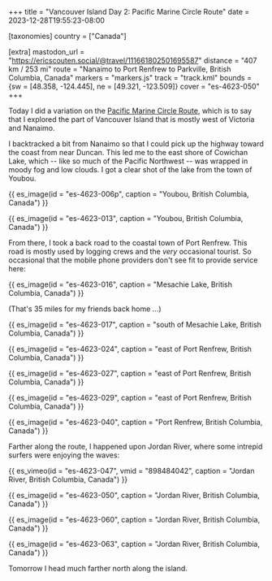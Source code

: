 +++
title = "Vancouver Island Day 2: Pacific Marine Circle Route"
date = 2023-12-28T19:55:23-08:00

[taxonomies]
country = ["Canada"]

[extra]
mastodon_url = "https://ericscouten.social/@travel/111661802501695587"
distance = "407 km / 253 mi"
route = "Nanaimo to Port Renfrew to Parkville, British Columbia, Canada"
markers = "markers.js"
track = "track.kml"
bounds = {sw = [48.358, -124.445], ne = [49.321, -123.509]}
cover = "es-4623-050"
+++

Today I did a variation on the [Pacific Marine Circle Route](https://vancouverisland.travel/itineraries/pacific-marine-circle-route/), which is to say that I explored the part of Vancouver Island that is mostly west of Victoria and Nanaimo.

<!-- more -->

I backtracked a bit from Nanaimo so that I could pick up the highway toward the coast from near Duncan. This led me to the east shore of Cowichan Lake, which -- like so much of the Pacific Northwest -- was wrapped in moody fog and low clouds. I got a clear shot of the lake from the town of Youbou.

{{ es_image(id = "es-4623-006p", caption = "Youbou, British Columbia, Canada") }}

{{ es_image(id = "es-4623-013", caption = "Youbou, British Columbia, Canada") }}

From there, I took a back road to the coastal town of Port Renfrew. This road is mostly used by logging crews and the _very_ occasional tourist. So occasional that the mobile phone providers don't see fit to provide service here:

{{ es_image(id = "es-4623-016", caption = "Mesachie Lake, British Columbia, Canada") }}

(That's 35 miles for my friends back home ...)

{{ es_image(id = "es-4623-017", caption = "south of Mesachie Lake, British Columbia, Canada") }}

{{ es_image(id = "es-4623-024", caption = "east of Port Renfrew, British Columbia, Canada") }}

{{ es_image(id = "es-4623-027", caption = "east of Port Renfrew, British Columbia, Canada") }}

{{ es_image(id = "es-4623-029", caption = "east of Port Renfrew, British Columbia, Canada") }}

{{ es_image(id = "es-4623-040", caption = "Port Renfrew, British Columbia, Canada") }}

Farther along the route, I happened upon Jordan River, where some intrepid surfers were enjoying the waves:

{{ es_vimeo(id = "es-4623-047", vmid = "898484042", caption = "Jordan River, British Columbia, Canada") }}

{{ es_image(id = "es-4623-050", caption = "Jordan River, British Columbia, Canada") }}

{{ es_image(id = "es-4623-060", caption = "Jordan River, British Columbia, Canada") }}

{{ es_image(id = "es-4623-063", caption = "Jordan River, British Columbia, Canada") }}

Tomorrow I head much farther north along the island.
